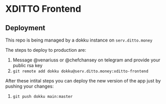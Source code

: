 # XDITTO Frontend

## Deployment
This repo is being managed by a dokku instance on `serv.ditto.money`

The steps to deploy to production are:
1. Message @venariuss or @chefchansey on telegram and provide your public rsa key
2. `git remote add dokku dokku@serv.ditto.money:xditto-frontend`

After these intital steps you can deploy the new version of the app just by pushing your changes:
1. `git push dokku main:master`
